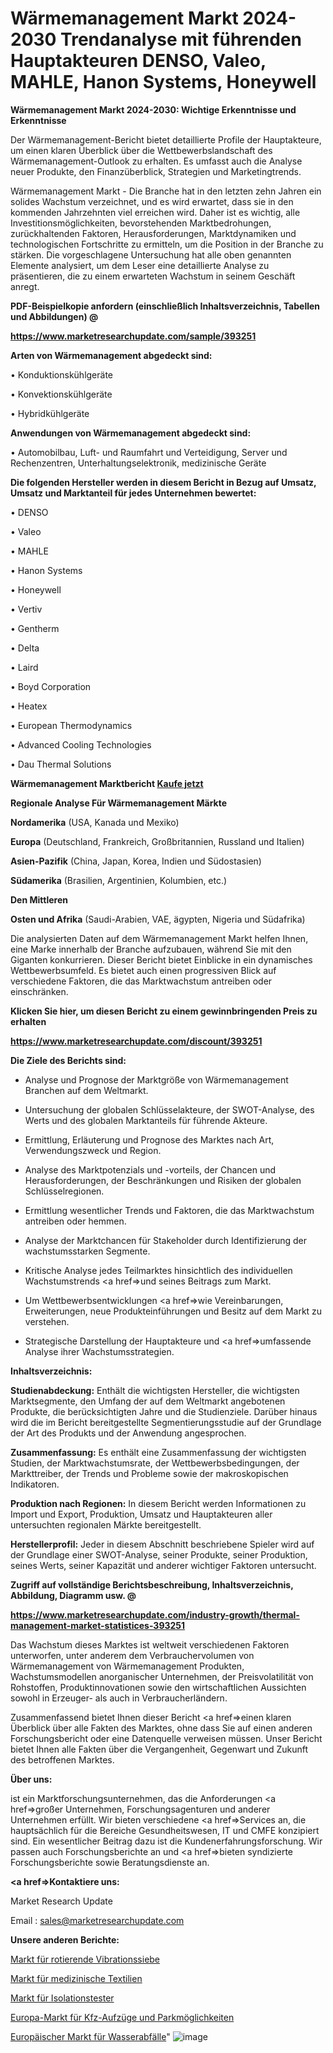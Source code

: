 # Wärmemanagement Markt 2024-2030 Trendanalyse mit führenden Hauptakteuren DENSO, Valeo, MAHLE, Hanon Systems, Honeywell

<strong>Wärmemanagement Markt 2024-2030: Wichtige Erkenntnisse und Erkenntnisse</strong>

Der Wärmemanagement-Bericht bietet detaillierte Profile der Hauptakteure, um einen klaren Überblick über die Wettbewerbslandschaft des Wärmemanagement-Outlook zu erhalten. Es umfasst auch die Analyse neuer Produkte, den Finanzüberblick, Strategien und Marketingtrends.

Wärmemanagement Markt - Die Branche hat in den letzten zehn Jahren ein solides Wachstum verzeichnet, und es wird erwartet, dass sie in den kommenden Jahrzehnten viel erreichen wird. Daher ist es wichtig, alle Investitionsmöglichkeiten, bevorstehenden Marktbedrohungen, zurückhaltenden Faktoren, Herausforderungen, Marktdynamiken und technologischen Fortschritte zu ermitteln, um die Position in der Branche zu stärken. Die vorgeschlagene Untersuchung hat alle oben genannten Elemente analysiert, um dem Leser eine detaillierte Analyse zu präsentieren, die zu einem erwarteten Wachstum in seinem Geschäft anregt.



<strong><b>PDF-Beispielkopie anfordern (einschließlich Inhaltsverzeichnis, Tabellen und Abbildungen) @ </b></strong>

<strong><a href=https://www.marketresearchupdate.com/sample/393251>

<strong>https://www.marketresearchupdate.com/sample/393251</u></a></strong></strong>



<strong>Arten von Wärmemanagement abgedeckt sind:</strong>

• Konduktionskühlgeräte

• Konvektionskühlgeräte

• Hybridkühlgeräte



<strong>Anwendungen von Wärmemanagement abgedeckt sind:</strong>

• Automobilbau, Luft- und Raumfahrt und Verteidigung, Server und Rechenzentren, Unterhaltungselektronik, medizinische Geräte



<strong>Die folgenden Hersteller werden in diesem Bericht in Bezug auf Umsatz, Umsatz und Marktanteil für jedes Unternehmen bewertet:</strong>

• DENSO

• Valeo

• MAHLE

• Hanon Systems

• Honeywell

• Vertiv

• Gentherm

• Delta

• Laird

• Boyd Corporation

• Heatex

• European Thermodynamics

• Advanced Cooling Technologies

• Dau Thermal Solutions



<strong>Wärmemanagement Marktbericht <a href=https://www.marketresearchupdate.com/buynow/393251>Kaufe jetzt</a></strong>



<strong>Regionale Analyse Für Wärmemanagement Märkte</strong>



<strong>Nordamerika</strong> (USA, Kanada und Mexiko)



<strong>Europa</strong> (Deutschland, Frankreich, Großbritannien, Russland und Italien)



<strong>Asien-Pazifik</strong> (China, Japan, Korea, Indien und Südostasien)



<strong>Südamerika</strong> (Brasilien, Argentinien, Kolumbien, etc.)



<strong>Den Mittleren</strong> 

<strong>Osten und Afrika</strong> (Saudi-Arabien, VAE, ägypten, Nigeria und Südafrika)

Die analysierten Daten auf dem Wärmemanagement Markt helfen Ihnen, eine Marke innerhalb der Branche aufzubauen, während Sie mit den Giganten konkurrieren. Dieser Bericht bietet Einblicke in ein dynamisches Wettbewerbsumfeld. Es bietet auch einen progressiven Blick auf verschiedene Faktoren, die das Marktwachstum antreiben oder einschränken.



<strong>Klicken Sie hier, um diesen Bericht zu einem gewinnbringenden Preis zu erhalten
</strong>

<strong><a href=https://www.marketresearchupdate.com/discount/393251>https://www.marketresearchupdate.com/discount/393251</b></u></strong></a>



<strong>Die Ziele des Berichts sind:</strong>

- Analyse und Prognose der Marktgröße von Wärmemanagement Branchen auf dem Weltmarkt.

- Untersuchung der globalen Schlüsselakteure, der SWOT-Analyse, des Werts und des globalen Marktanteils für führende Akteure.

- Ermittlung, Erläuterung und Prognose des Marktes nach Art, Verwendungszweck und Region.

- Analyse des Marktpotenzials und -vorteils, der Chancen und Herausforderungen, der Beschränkungen und Risiken der globalen Schlüsselregionen.

- Ermittlung wesentlicher Trends und Faktoren, die das Marktwachstum antreiben oder hemmen.

- Analyse der Marktchancen für Stakeholder durch Identifizierung der wachstumsstarken Segmente.

- Kritische Analyse jedes Teilmarktes hinsichtlich des individuellen Wachstumstrends <a href=>und</a> seines Beitrags zum Markt.

- Um Wettbewerbsentwicklungen <a href=>wie</a> Vereinbarungen, Erweiterungen, neue Produkteinführungen und Besitz auf dem Markt zu verstehen.

- Strategische Darstellung der Hauptakteure und <a href=>umfas</a>sende Analyse ihrer Wachstumsstrategien.



<strong>Inhaltsverzeichnis:</strong>



<strong>Studienabdeckung:</strong> Enthält die wichtigsten Hersteller, die wichtigsten Marktsegmente, den Umfang der auf dem Weltmarkt angebotenen Produkte, die berücksichtigten Jahre und die Studienziele. Darüber hinaus wird die im Bericht bereitgestellte Segmentierungsstudie auf der Grundlage der Art des Produkts und der Anwendung angesprochen.



<strong>Zusammenfassung:</strong> Es enthält eine Zusammenfassung der wichtigsten Studien, der Marktwachstumsrate, der Wettbewerbsbedingungen, der Markttreiber, der Trends und Probleme sowie der makroskopischen Indikatoren.



<strong>Produktion nach Regionen:</strong> In diesem Bericht werden Informationen zu Import und Export, Produktion, Umsatz und Hauptakteuren aller untersuchten regionalen Märkte bereitgestellt.



<strong>Herstellerprofil:</strong> Jeder in diesem Abschnitt beschriebene Spieler wird auf der Grundlage einer SWOT-Analyse, seiner Produkte, seiner Produktion, seines Werts, seiner Kapazität und anderer wichtiger Faktoren untersucht.



<strong><b>Zugriff auf vollständige Berichtsbeschreibung, Inhaltsverzeichnis, Abbildung, Diagramm usw. @ </b></strong>

<strong><a href=https://www.marketresearchupdate.com/industry-growth/thermal-management-market-statistices-393251>https://www.marketresearchupdate.com/industry-growth/thermal-management-market-statistices-393251</a></strong>

Das Wachstum dieses Marktes ist weltweit verschiedenen Faktoren unterworfen, unter anderem dem Verbrauchervolumen von Wärmemanagement von Wärmemanagement Produkten, Wachstumsmodellen anorganischer Unternehmen, der Preisvolatilität von Rohstoffen, Produktinnovationen sowie den wirtschaftlichen Aussichten sowohl in Erzeuger- als auch in Verbraucherländern.

Zusammenfassend bietet Ihnen dieser Bericht <a href=>einen</a> klaren Überblick über alle Fakten des Marktes, ohne dass Sie auf einen anderen Forschungsbericht oder eine Datenquelle verweisen müssen. Unser Bericht bietet Ihnen alle Fakten über die Vergangenheit, Gegenwart und Zukunft des betroffenen Marktes.



<strong>Über uns:</strong>

 ist ein Marktforschungsunternehmen, das die Anforderungen <a href=>großer</a> Unternehmen, Forschungsagenturen und anderer Unternehmen erfüllt. Wir bieten verschiedene <a href=>Services</a> an, die hauptsächlich für die Bereiche Gesundheitswesen, IT und CMFE konzipiert sind. Ein wesentlicher Beitrag dazu ist die Kundenerfahrungsforschung. Wir passen auch Forschungsberichte an und <a href=>bieten</a> syndizierte Forschungsberichte sowie Beratungsdienste an.



<strong><a href=>Kontaktiere uns:</a></strong>

Market Research Update

Email : sales@marketresearchupdate.com



<strong>Unsere anderen Berichte:</strong>

<a href=https://www.linkedin.com/pulse/rotary-vibrating-screens-market-2023-challenges>Markt für rotierende Vibrationssiebe</a>

<a href=https://www.linkedin.com/pulse/medical-textiles-market-2023-analysis-growth>Markt für medizinische Textilien</a>

<a href=https://www.linkedin.com/pulse/insulation-testers-market-size-trends-consumption>Markt für Isolationstester</a>

<a href=https://www.linkedin.com/pulse/europe-automotive-lifts-car-parking-market-size>Europa-Markt für Kfz-Aufzüge und Parkmöglichkeiten</a>

<a href=https://www.linkedin.com/pulse/europe-water-waste-market-2023-current-future-potential>Europäischer Markt für Wasserabfälle</a>"
![image](https://github.com/Gayatrikarjule/Market-Analysis-360/assets/97346546/ef01b365-bdf1-49a4-9784-54a49ec1c190)
